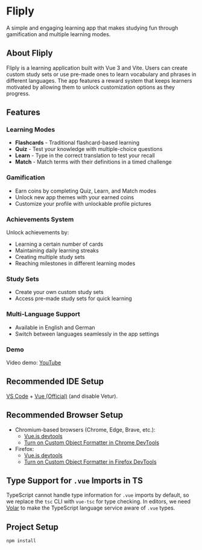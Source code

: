 # Fliply

A simple and engaging learning app that makes studying fun through gamification and multiple learning modes.

## About Fliply

Fliply is a learning application built with Vue 3 and Vite. Users can create custom study sets or use pre-made ones to learn vocabulary and phrases in different languages. The app features a reward system that keeps learners motivated by allowing them to unlock customization options as they progress.

## Features

### Learning Modes

- **Flashcards** - Traditional flashcard-based learning
- **Quiz** - Test your knowledge with multiple-choice questions
- **Learn** - Type in the correct translation to test your recall
- **Match** - Match terms with their definitions in a timed challenge

### Gamification

- Earn coins by completing Quiz, Learn, and Match modes
- Unlock new app themes with your earned coins
- Customize your profile with unlockable profile pictures

### Achievements System

Unlock achievements by:

- Learning a certain number of cards
- Maintaining daily learning streaks
- Creating multiple study sets
- Reaching milestones in different learning modes

### Study Sets

- Create your own custom study sets
- Access pre-made study sets for quick learning

### Multi-Language Support

- Available in English and German
- Switch between languages seamlessly in the app settings

### Demo
Video demo: [YouTube](https://www.youtube.com/watch?v=2r9RwOVMajc)

## Recommended IDE Setup

[VS Code](https://code.visualstudio.com/) + [Vue (Official)](https://marketplace.visualstudio.com/items?itemName=Vue.volar) (and disable Vetur).

## Recommended Browser Setup

- Chromium-based browsers (Chrome, Edge, Brave, etc.):
  - [Vue.js devtools](https://chromewebstore.google.com/detail/vuejs-devtools/nhdogjmejiglipccpnnnanhbledajbpd)
  - [Turn on Custom Object Formatter in Chrome DevTools](http://bit.ly/object-formatters)
- Firefox:
  - [Vue.js devtools](https://addons.mozilla.org/en-US/firefox/addon/vue-js-devtools/)
  - [Turn on Custom Object Formatter in Firefox DevTools](https://fxdx.dev/firefox-devtools-custom-object-formatters/)

## Type Support for `.vue` Imports in TS

TypeScript cannot handle type information for `.vue` imports by default, so we replace the `tsc` CLI with `vue-tsc` for type checking. In editors, we need [Volar](https://marketplace.visualstudio.com/items?itemName=Vue.volar) to make the TypeScript language service aware of `.vue` types.

## Project Setup

```sh
npm install
```
